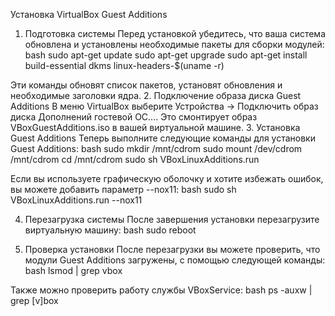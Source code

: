 Установка VirtualBox Guest Additions
1. Подготовка системы
Перед установкой убедитесь, что ваша система обновлена и установлены необходимые пакеты для сборки модулей:
bash
sudo apt-get update
sudo apt-get upgrade
sudo apt-get install build-essential dkms linux-headers-$(uname -r)

Эти команды обновят список пакетов, установят обновления и необходимые заголовки ядра.
2. Подключение образа диска Guest Additions
В меню VirtualBox выберите Устройства -> Подключить образ диска Дополнений гостевой ОС.... Это смонтирует образ VBoxGuestAdditions.iso в вашей виртуальной машине.
3. Установка Guest Additions
Теперь выполните следующие команды для установки Guest Additions:
bash
sudo mkdir /mnt/cdrom
sudo mount /dev/cdrom /mnt/cdrom
cd /mnt/cdrom
sudo sh VBoxLinuxAdditions.run

Если вы используете графическую оболочку и хотите избежать ошибок, вы можете добавить параметр --nox11:
bash
sudo sh VBoxLinuxAdditions.run --nox11

4. Перезагрузка системы
После завершения установки перезагрузите виртуальную машину:
bash
sudo reboot

5. Проверка установки
После перезагрузки вы можете проверить, что модули Guest Additions загружены, с помощью следующей команды:
bash
lsmod | grep vbox

Также можно проверить работу службы VBoxService:
bash
ps -auxw | grep [v]box
